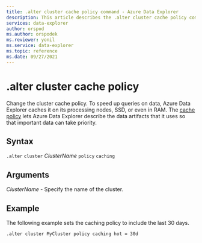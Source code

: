 ```yaml
---
title: .alter cluster cache policy command - Azure Data Explorer
description: This article describes the .alter cluster cache policy command in Azure Data Explorer.
services: data-explorer
author: orspod
ms.author: orspodek
ms.reviewer: yonil
ms.service: data-explorer
ms.topic: reference
ms.date: 09/27/2021
---
```

# .alter cluster cache policy

Change the cluster cache policy. To speed up queries on data, Azure Data Explorer caches it on its processing nodes, SSD, or even in RAM. The [cache policy](cachepolicy.md) lets Azure Data Explorer describe the data artifacts that it uses so that important data can take priority.  

## Syntax

`.alter` `cluster` *ClusterName* `policy` `caching`

## Arguments

*ClusterName* - Specify the name of the cluster.

## Example

The following example sets the caching policy to include the last 30 days.

```kusto
.alter cluster MyCluster policy caching hot = 30d
```